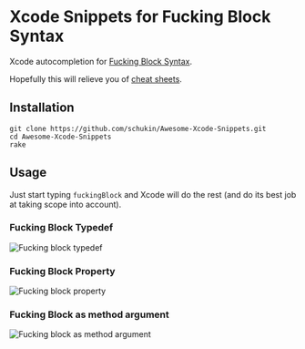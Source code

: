 Xcode Snippets for Fucking Block Syntax
=======================================

Xcode autocompletion for [Fucking Block Syntax](http://www.fuckingblocksyntax.com).

Hopefully this will relieve you of [cheat sheets](http://twobitlabs.com/2012/12/objective-c-ios-blocks-cheat-sheet/).

## Installation

	git clone https://github.com/schukin/Awesome-Xcode-Snippets.git
	cd Awesome-Xcode-Snippets
	rake

## Usage

Just start typing `fuckingBlock` and Xcode will do the rest (and do its best job at taking scope into account).

### Fucking Block Typedef

![Fucking block typedef](http://i.imgur.com/octBGuC.gif)

### Fucking Block Property

![Fucking block property](http://i.imgur.com/HyutIyO.gif)

### Fucking Block as method argument

![Fucking block as method argument](http://i.imgur.com/dPj1Vtn.gif)